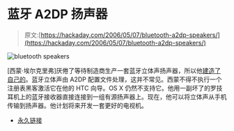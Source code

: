 # 蓝牙 A2DP 扬声器

> 原文:[https://hackaday.com/2006/05/07/bluetooth-a2dp-speakers/](https://hackaday.com/2006/05/07/bluetooth-a2dp-speakers/)

![bluetooth speakers](../Images/b16007f33f60a61bed0f4ecf8b902a04.png)

[西蒙·埃尔克里弗]厌倦了等待制造商生产一套蓝牙立体声扬声器，所以他[建造了自己的](http://gadgetfreak.typepad.com/gadget_freak_blog/2006/05/a2dp_speakers.html)。蓝牙立体声由 A2DP 配置文件处理，这并不常见。西蒙不得不执行一个注册表黑客激活它在他的 HTC 向导。OS X 仍然不支持它。他用一副坏了的罗技耳机上的蓝牙接收器直接连接到一组有源扬声器上。现在，他可以将立体声从手机传输到扬声器。他计划将来开发一套更好的电视机。

*   [永久链接](http://gadgetfreak.typepad.com/gadget_freak_blog/2006/05/a2dp_speakers.html)
